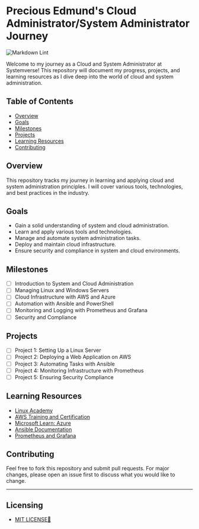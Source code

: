 # Precious Edmund's Cloud Administrator/System Administrator Journey

![Markdown Lint](https://github.com/PreciousEddy/PreciousEdmund-Cloud-SysAdmin-Journey/actions/workflows/markdown-lint.yml/badge.svg)

Welcome to my journey as a Cloud and System Administrator at Systemverse! This repository will document my progress, projects, and learning resources as I dive deep into the world of cloud and system administration.

## Table of Contents

- [Overview](#overview)
- [Goals](#goals)
- [Milestones](#milestones)
- [Projects](#projects)
- [Learning Resources](#learning-resources)
- [Contributing](#contributing)

## Overview
This repository tracks my journey in learning and applying cloud and system administration principles. I will cover various tools, technologies, and best practices in the industry.

## Goals
- Gain a solid understanding of system and cloud administration.
- Learn and apply various tools and technologies.
- Manage and automate system administration tasks.
- Deploy and maintain cloud infrastructure.
- Ensure security and compliance in system and cloud environments.

## Milestones
- [ ] Introduction to System and Cloud Administration
- [ ] Managing Linux and Windows Servers
- [ ] Cloud Infrastructure with AWS and Azure
- [ ] Automation with Ansible and PowerShell
- [ ] Monitoring and Logging with Prometheus and Grafana
- [ ] Security and Compliance

## Projects
- [ ] Project 1: Setting Up a Linux Server
- [ ] Project 2: Deploying a Web Application on AWS
- [ ] Project 3: Automating Tasks with Ansible
- [ ] Project 4: Monitoring Infrastructure with Prometheus
- [ ] Project 5: Ensuring Security Compliance

## Learning Resources
- [Linux Academy](https://linuxacademy.com/)
- [AWS Training and Certification](https://aws.amazon.com/training/)
- [Microsoft Learn: Azure](https://docs.microsoft.com/en-us/learn/azure/)
- [Ansible Documentation](https://docs.ansible.com/)
- [Prometheus and Grafana](https://www.youtube.com/watch?v=h4Sl21AKiDg)

## Contributing
Feel free to fork this repository and submit pull requests. For major changes, please open an issue first to discuss what you would like to change.

--------

## Licensing

- [MIT LICENSE🔑](https://github.com/PreciousEddy/PreciousEdmund-Cloud-SysAdmin-Journey/blob/8f19751c17b0719fa268d9e94cddeddf6d81b5bc/LICENSE)
